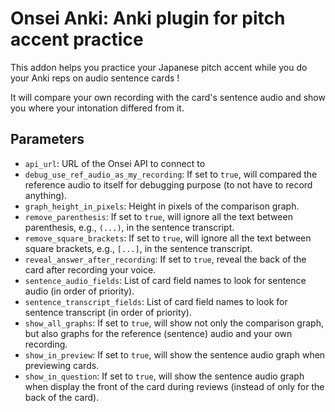 Onsei Anki: Anki plugin for pitch accent practice
==================================================

This addon helps you practice your Japanese pitch accent while you do your Anki reps on audio sentence cards !

It will compare your own recording with the card's sentence audio and show you where your intonation differed from it.

Parameters
-----------

- `api_url`: URL of the Onsei API to connect to
- `debug_use_ref_audio_as_my_recording`: If set to `true`, will compared the reference audio to itself for debugging purpose (to not have to record anything).
- `graph_height_in_pixels`: Height in pixels of the comparison graph.
- `remove_parenthesis`: If set to `true`, will ignore all the text between parenthesis, e.g., `(...)`, in the sentence transcript.
- `remove_square_brackets`: If set to `true`, will ignore all the text between square brackets, e.g., `[...]`, in the sentence transcript.
- `reveal_answer_after_recording`: If set to `true`, reveal the back of the card after recording your voice.
- `sentence_audio_fields`: List of card field names to look for sentence audio (in order of priority).
- `sentence_transcript_fields`: List of card field names to look for sentence transcript (in order of priority). 
- `show_all_graphs`: If set to `true`, will show not only the comparison graph, but also graphs for the reference (sentence) audio and your own recording.
- `show_in_preview`: If set to `true`, will show the sentence audio graph when previewing cards.
- `show_in_question`: If set to `true`, will show the sentence audio graph when display the front of the card during reviews (instead of only for the back of the card).
